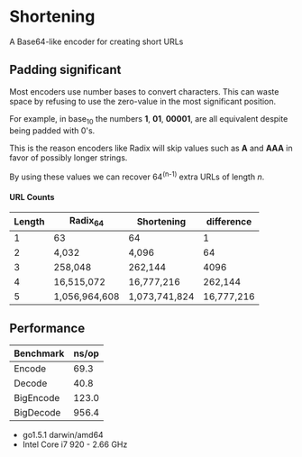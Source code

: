 # Shortening
A Base64-like encoder for creating short URLs


## Padding significant
Most encoders use number bases to convert characters.
This can waste space by refusing to use the zero-value in the
most significant position.

For example, in base<sub>10</sub> the numbers **1**, **01**, **00001**,
are all equivalent despite being padded with 0's.

This is the reason encoders like Radix will skip values
such as **A** and **AAA** in favor of possibly longer strings.

By using these values we can recover 64<sup>(n-1)</sup> extra URLs
of length *n*.

#### URL Counts
| Length | Radix<sub>64</sub> |   Shortening  | difference |
|--------|--------------------|---------------|------------|
|    1   |                 63 |            64 |          1 |
|    2   |              4,032 |         4,096 |         64 |
|    3   |            258,048 |       262,144 |       4096 |
|    4   |         16,515,072 |    16,777,216 |    262,144 |
|    5   |      1,056,964,608 | 1,073,741,824 | 16,777,216 |


## Performance
|  Benchmark   | ns/op |
|--------------|-------|
|  Encode      |  69.3 |
|  Decode      |  40.8 |
|  BigEncode   | 123.0 |
|  BigDecode   | 956.4 |

* go1.5.1 darwin/amd64
* Intel Core i7 920 - 2.66 GHz
